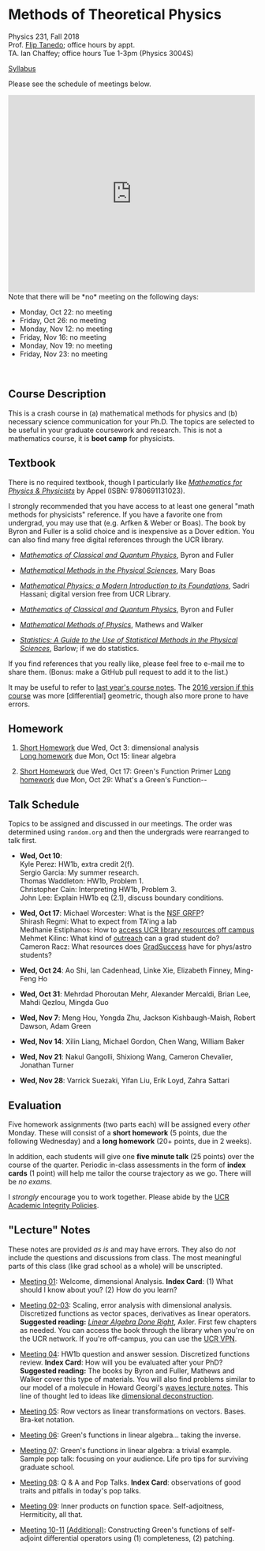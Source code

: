 # Methods of Theoretical Physics

Physics 231, Fall 2018  
Prof. [Flip Tanedo](http://physics.ucr.edu/~flip/); office hours by appt.  
TA. Ian Chaffey; office hours Tue 1-3pm (Physics 3004S)


[Syllabus](https://github.com/Tanedo/Physics231-2018/blob/master/syllabus/P231_Syllabus_2018.pdf)

Please see the schedule of meetings below.
<iframe src="https://calendar.google.com/calendar/embed?mode=AGENDA&amp;height=400&amp;wkst=1&amp;bgcolor=%23FFFFFF&amp;src=ucr.edu_8a868svun2q0agsnergs8nldr4%40group.calendar.google.com&amp;color=%23853104&amp;ctz=America%2FLos_Angeles" style="border-width:0" width="500" height="400" frameborder="0" scrolling="no"></iframe>
Note that there will be *no* meeting on the following days:

* Monday, Oct 22: no meeting
* Friday, Oct 26: no meeting
* Monday, Nov 12: no meeting
* Friday, Nov 16: no meeting
* Monday, Nov 19: no meeting
* Friday, Nov 23: no meeting

<br/>

## Course Description

This is a crash course in (a) mathematical methods for physics and (b) necessary science communication for your Ph.D. The topics are selected to be useful in your graduate coursework and research. This is not a mathematics course, it is **boot camp** for physicists. 

## Textbook

There is no required textbook, though I particularly like [*Mathematics for Physics & Physicists*](https://press.princeton.edu/titles/8452.html) by Appel (ISBN: 9780691131023). 

I strongly recommended that you have access to at least one general "math methods for physicists" reference. If you have a favorite one from undergrad, you may use that (e.g. Arfken & Weber or Boas). The book by Byron and Fuller is a solid choice and is inexpensive as a Dover edition. You can also find many free digital references through the UCR library.

* [*Mathematics of Classical and Quantum Physics*](http://store.doverpublications.com/048667164x.html),  Byron and Fuller

* [*Mathematical Methods in the Physical Sciences*](http://www.wiley.com/WileyCDA/WileyTitle/productCd-EHEP000360.html),  Mary Boas 

* [*Mathematical Physics: a Modern Introduction to its Foundations*](http://scotty.ucr.edu/record=b4477256~S5), Sadri Hassani; digital version free from UCR Library.

* [*Mathematics of Classical and Quantum Physics*](http://store.doverpublications.com/048667164x.html),  Byron and Fuller

* [*Mathematical Methods of Physics*](https://www.pearson.com/us/higher-education/program/Mathews-Mathematical-Methods-of-Physics-2nd-Edition/PGM138979.html), Mathews and Walker

* [*Statistics: A Guide to the Use of Statistical Methods in the Physical Sciences*](http://www.wiley.com/WileyCDA/WileyTitle/productCd-0471922951.html), Barlow; if we do statistics.

If you find references that you really like, please feel free to e-mail me to share them. (Bonus: make a GitHub pull request to add it to the list.)

It may be useful to refer to [last year's course notes](https://github.com/Tanedo/P231-2017). The [2016 version if this course](https://github.com/Tanedo/P231-2016) was more [differential] geometric, though also more prone to have errors.

## Homework

1. [Short Homework](https://github.com/Tanedo/Physics231-2018/blob/master/homework/P231_2018_HW1a.pdf) due Wed, Oct 3: dimensional analysis  
	[Long homework](https://github.com/Tanedo/Physics231-2018/blob/master/homework/P231_2018_HW1b.pdf) due Mon, Oct 15: linear algebra  

2. [Short Homework](https://github.com/Tanedo/Physics231-2018/blob/master/homework/P231_2018_HW2a.pdf) due Wed, Oct 17: Green's Function Primer
	[Long homework](https://github.com/Tanedo/Physics231-2018/blob/master/homework/P231_2018_HW2b.pdf) due Mon, Oct 29: What's a Green's Function--

## Talk Schedule

Topics to be assigned and discussed in our meetings. The order was determined using `random.org` and then the undergrads were rearranged to talk first.

* **Wed, Oct 10**:  
Kyle Perez: HW1b, extra credit 2(f).  
Sergio Garcia: My summer research.   
Thomas Waddleton: HW1b, Problem 1.   
Christopher Cain: Interpreting HW1b, Problem 3.    
John Lee: Explain HW1b eq (2.1), discuss boundary conditions.  

* **Wed, Oct 17**:
Michael Worcester: What is the [NSF GRFP](https://www.nsfgrfp.org)?  
Shirash Regmi: What to expect from TA'ing a lab  
Medhanie Estiphanos: How to [access UCR library resources off campus](https://library.ucr.edu/using-the-library/technology-equipment/connect-from-off-campus)  
Mehmet Kilinc: What kind of [outreach](https://cnas.ucr.edu/outreach/) can a grad student do?  
Cameron Racz: What resources does [GradSuccess](http://graduate.ucr.edu/success.html) have for phys/astro students?    

* **Wed, Oct 24**:
Ao Shi,
Ian Cadenhead,
Linke Xie,
Elizabeth Finney,
Ming-Feng Ho

* **Wed, Oct 31**:
Mehrdad Phoroutan Mehr,
Alexander Mercaldi,
Brian Lee,
Mahdi Qezlou,
Mingda Guo

* **Wed, Nov 7**:
Meng Hou,
Yongda Zhu,
Jackson Kishbaugh-Maish,
Robert Dawson,
Adam Green

* **Wed, Nov 14**:
Xilin Liang,
Michael Gordon,
Chen Wang,
William Baker

* **Wed, Nov 21**:
Nakul Gangolli,
Shixiong Wang,
Cameron Chevalier,
Jonathan Turner

* **Wed, Nov 28**:
Varrick Suezaki,
Yifan Liu,
Erik Loyd,
Zahra Sattari

## Evaluation

Five homework assignments (two parts each) will be assigned every *other* Monday. These will consist of a **short homework** (5 points, due the following Wednesday) and a **long homework** (20+ points, due in 2 weeks). 

In addition, each students will give one **five minute talk** (25 points) over the course of the quarter. Periodic in-class assessments in the form of **index cards** (1 point) will help me tailor the course trajectory as we go. There will be *no exams*. 

I *strongly* encourage you to work together. Please abide by the [UCR Academic Integrity Policies](http://conduct.ucr.edu/policies/academicintegrity.html).

## "Lecture" Notes

These notes are provided *as is* and may have errors. They also do *not* include the questions and discussions from class. The most meaningful parts of this class (like grad school as a whole) will be unscripted.

* [Meeting 01](https://github.com/Tanedo/Physics231-2018/blob/master/lectures/Lec01.pdf): Welcome, dimensional Analysis. **Index Card**: (1) What should I know about you? (2) How do you learn?

* [Meeting 02-03](https://github.com/Tanedo/Physics231-2018/blob/master/lectures/Lec02-03.pdf): Scaling, error analysis with dimensional analysis. Discretized functions as vector spaces, derivatives as linear operators. **Suggested reading:** *[Linear Algebra Done Right](https://link.springer.com/book/10.1007/978-3-319-11080-6)*, Axler. First few chapters as needed. You can access the book through the library when you're on the UCR network. If you're off-campus, you can use the [UCR VPN](http://cnc.ucr.edu/vpn/).

* [Meeting 04](https://github.com/Tanedo/Physics231-2018/blob/master/lectures/Lec04.pdf): HW1b question and answer session. Discretized functions review. **Index Card**: How will you be evaluated after your PhD? **Suggested reading:** The books by Byron and Fuller, Mathews and Walker cover this type of materials. You will also find problems similar to our model of a molecule in Howard Georgi's [waves lecture notes](http://www.people.fas.harvard.edu/~hgeorgi/onenew.pdf). This line of thought led to ideas like [dimensional deconstruction](https://en.wikipedia.org/wiki/Dimensional_deconstruction). 

* [Meeting 05](https://github.com/Tanedo/Physics231-2018/blob/master/lectures/Lec05.pdf): Row vectors as linear transformations on vectors. Bases. Bra-ket notation.

* [Meeting 06](https://github.com/Tanedo/Physics231-2018/blob/master/lectures/Lec06.pdf): Green's functions in linear algebra... taking the inverse.

* [Meeting 07](https://github.com/Tanedo/Physics231-2018/blob/master/lectures/Lec07.pdf): Green's functions in linear algebra: a trivial example. Sample pop talk: focusing on your audience. Life pro tips for surviving graduate school. 

* [Meeting 08](https://github.com/Tanedo/Physics231-2018/blob/master/lectures/Lec08.pdf): Q & A and Pop Talks. **Index Card**: observations of good traits and pitfalls in today's pop talks. 

* [Meeting 09](https://github.com/Tanedo/Physics231-2018/blob/master/lectures/Lec08.pdf): Inner products on function space. Self-adjoitness, Hermiticity, all that.

* [Meeting 10-11](https://github.com/Tanedo/Physics231-2018/blob/master/lectures/Lec10.pdf) [(Additional)](https://github.com/Tanedo/Physics231-2018/blob/master/lectures/Lec11.pdf): Constructing Green's functions of self-adjoint differential operators using (1) completeness, (2) patching.  